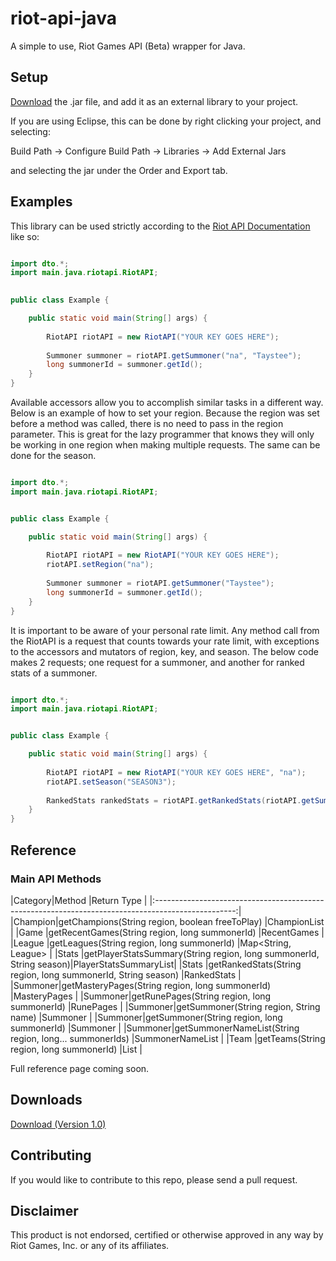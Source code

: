 riot-api-java
=============

A simple to use, Riot Games API (Beta) wrapper for Java.

## Setup

[Download](https://www.dropbox.com/s/te7kxqqrhzsp60e/riot-api-java.jar) the .jar file, and add it as an external library to your project.

If you are using Eclipse, this can be done by right clicking your project, and selecting:

Build Path -> Configure Build Path -> Libraries -> Add External Jars

and selecting the jar under the Order and Export tab.

## Examples

This library can be used strictly according to the [Riot API Documentation](https://developer.riotgames.com/api/methods) like so:

```java

import dto.*;
import main.java.riotapi.RiotAPI;
	

public class Example {

	public static void main(String[] args) {
			
		RiotAPI riotAPI = new RiotAPI("YOUR KEY GOES HERE");
		
		Summoner summoner = riotAPI.getSummoner("na", "Taystee");
		long summonerId = summoner.getId();
	}
}

```


Available accessors allow you to accomplish similar tasks in a different way.
Below is an example of how to set your region. Because the region was set before a method was called, there is no need to pass in the region parameter. This is great for the lazy programmer that knows they will only be working in one region when making multiple requests. The same can be done for the season.


```java

import dto.*;
import main.java.riotapi.RiotAPI;


public class Example {

	public static void main(String[] args) {
		
		RiotAPI riotAPI = new RiotAPI("YOUR KEY GOES HERE");
		riotAPI.setRegion("na");
		
		Summoner summoner = riotAPI.getSummoner("Taystee");
		long summonerId = summoner.getId();
	}
}

```


It is important to be aware of your personal rate limit. Any method call from the RiotAPI is a request that counts towards your rate limit, with exceptions to the accessors and mutators of region, key, and season. The below code makes 2 requests; one request for a summoner, and another for ranked stats of a summoner.



```java

import dto.*;
import main.java.riotapi.RiotAPI;


public class Example {

	public static void main(String[] args) {
		
		RiotAPI riotAPI = new RiotAPI("YOUR KEY GOES HERE", "na");
		riotAPI.setSeason("SEASON3");
		
		RankedStats rankedStats = riotAPI.getRankedStats(riotAPI.getSummoner("Taystee").getId());
	}
}

```

## Reference

### Main API Methods


|Category|Method                                                              |Return Type           |
|:--------------------------------------------------------------------------------------------------:|
|Champion|getChampions(String region, boolean freeToPlay)                     |ChampionList          |
|Game    |getRecentGames(String region, long summonerId)                      |RecentGames           |
|League  |getLeagues(String region, long summonerId)                          |Map<String, League>   |
|Stats   |getPlayerStatsSummary(String region, long summonerId, String season)|PlayerStatsSummaryList|
|Stats   |getRankedStats(String region, long summonerId, String season)       |RankedStats           |
|Summoner|getMasteryPages(String region, long summonerId)                     |MasteryPages          |
|Summoner|getRunePages(String region, long summonerId)                        |RunePages             |
|Summoner|getSummoner(String region, String name)                             |Summoner              |
|Summoner|getSummoner(String region, long summonerId)                         |Summoner              |
|Summoner|getSummonerNameList(String region, long... summonerIds)             |SummonerNameList      |
|Team    |getTeams(String region, long summonerId)                            |List<Team>            |


Full reference page coming soon.

## Downloads
[Download (Version 1.0)](https://www.dropbox.com/s/te7kxqqrhzsp60e/riot-api-java.jar)

## Contributing
If you would like to contribute to this repo, please send a pull request.

## Disclaimer
This product is not endorsed, certified or otherwise approved in any way by Riot Games, Inc. or any of its affiliates.
